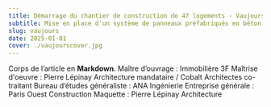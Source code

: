 ```yaml
---
title: Démarrage du chantier de construction de 47 logements - Vaujours (93)
subtitle: Mise en place d'un système de panneaux préfabriqués en béton de chanvre
slug: vaujours
date: 2025-01-01
cover: ./vaujourscover.jpg
---
```

Corps de l’article en **Markdown**.
Maître d’ouvrage : Immobilière 3F
Maîtrise d'oeuvre : Pierre Lépinay Architecture mandataire / Cobalt Architectes co-traitant
Bureau d’études généraliste : ANA Ingénierie
Entreprise générale : Paris Ouest Construction
Maquette : Pierre Lépinay Architecture